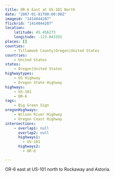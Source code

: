 ```yaml
---
title: OR-6 East at US-101 North
date: "2007-01-01T00:00:00Z"
imageid: "1414844287"
flickrid: "1414844287"
location:
    latitude: 45.456273
    longitude: -123.843191
places: []
counties:
    - Tillamook County|Oregon|United States
countries:
    - United States
states:
    - Oregon|United States
highwaytypes:
    - US Highway
    - Oregon State Highway
highways:
    - US-101
    - OR-6
tags:
    - Big Green Sign
oregonHighways:
    - Wilson River Highway
    - Oregon Coast Highway
intersections:
    - overlap1: null
      overlap2: null
      highways1:
        - US-101
      highways2:
        - OR-6

---
```

OR-6 east at US-101 north to Rockaway and Astoria.